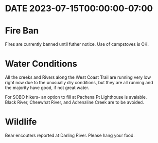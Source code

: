 # DATE 2023-07-15T00:00:00-07:00

# Fire Ban
Fires are currently banned until futher notice. Use of campstoves is OK. 

# Water Conditions
All the creeks and Rivers along the West Coast Trail are running very low right now due to the unusually dry conditions, but they are all running and the majority have good, if not great water. 

For SOBO hikers- an option to fill at Pachena Pt Lighthouse is avaiable.  Black River, Cheewhat River, and Adrenaline Creek are to be avoided.

# Wildlife
Bear encouters reported at Darling River. Please hang your food.
